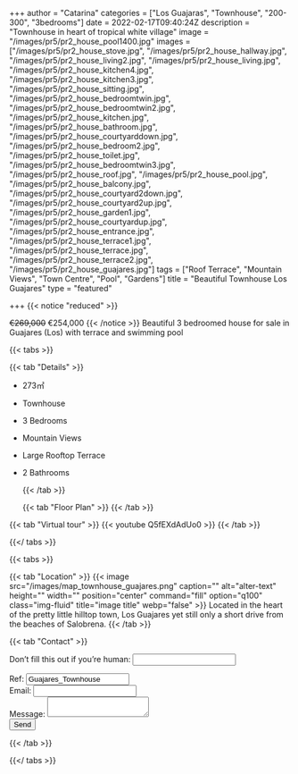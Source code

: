 +++
author = "Catarina"
categories = ["Los Guajaras", "Townhouse", "200-300", "3bedrooms"]
date = 2022-02-17T09:40:24Z
description = "Townhouse in heart of tropical white village"
image = "/images/pr5/pr2_house_pool1400.jpg"
images = ["/images/pr5/pr2_house_stove.jpg", "/images/pr5/pr2_house_hallway.jpg", "/images/pr5/pr2_house_living2.jpg", "/images/pr5/pr2_house_living.jpg", "/images/pr5/pr2_house_kitchen4.jpg", "/images/pr5/pr2_house_kitchen3.jpg", "/images/pr5/pr2_house_sitting.jpg", "/images/pr5/pr2_house_bedroomtwin.jpg", "/images/pr5/pr2_house_bedroomtwin2.jpg", "/images/pr5/pr2_house_kitchen.jpg", "/images/pr5/pr2_house_bathroom.jpg", "/images/pr5/pr2_house_courtyarddown.jpg", "/images/pr5/pr2_house_bedroom2.jpg", "/images/pr5/pr2_house_toilet.jpg", "/images/pr5/pr2_house_bedroomtwin3.jpg", "/images/pr5/pr2_house_roof.jpg", "/images/pr5/pr2_house_pool.jpg", "/images/pr5/pr2_house_balcony.jpg", "/images/pr5/pr2_house_courtyard2down.jpg", "/images/pr5/pr2_house_courtyard2up.jpg", "/images/pr5/pr2_house_garden1.jpg", "/images/pr5/pr2_house_courtyardup.jpg", "/images/pr5/pr2_house_entrance.jpg", "/images/pr5/pr2_house_terrace1.jpg", "/images/pr5/pr2_house_terrace.jpg", "/images/pr5/pr2_house_terrace2.jpg", "/images/pr5/pr2_house_guajares.jpg"]
tags = ["Roof Terrace", "Mountain Views", "Town Centre", "Pool", "Gardens"]
title = "Beautiful Townhouse Los Guajares"
type = "featured"

+++
{{< notice "reduced" >}}

<s>€269,000</s> €254,000 {{< /notice >}} Beautiful 3 bedroomed house for sale in Guajares (Los) with terrace and swimming pool
 

{{< tabs >}}

{{< tab "Details" >}}

* 273&#x33A1;
* Townhouse
* 3 Bedrooms
* Mountain Views
* Large Rooftop Terrace
* 2 Bathrooms

  {{< /tab >}}

  {{< tab "Floor Plan" >}}  {{< /tab >}}

{{< tab "Virtual tour" >}} {{< youtube Q5fEXdAdUo0 >}} {{< /tab >}}

{{</ tabs >}}

{{< tabs >}}


{{< tab "Location" >}} {{< image src="/images/map_townhouse_guajares.png" caption="" alt="alter-text" height="" width="" position="center" command="fill" option="q100" class="img-fluid" title="image title" webp="false" >}} Located in the heart of the pretty little hilltop town, Los Guajares yet still only a short drive from the beaches of Salobrena. {{< /tab >}}

{{< tab "Contact" >}} <form name="propertyContact" method="POST" netlify-honeypot="bot-field" data-netlify="true">
<div class="form-group">
<p class="d-none"><label>Don’t fill this out if you’re human: <input name="bot-field" /></label></p>
</div>
<div class="form-group">
<label>Ref: <input name="property-ref" class="form-control" value="Guajares_Townhouse" readonly/></label>
</div>
<div class="form-group">
<label>Email: <input type="text" class="form-control" name="email" /></label>
</div>
<div class="form-group">
<label>Message: </label> <textarea name="message" class="form-control"></textarea>
</div>
<button type="submit" class="btn btn-primary">Send</button>
</form> {{< /tab >}}

{{</ tabs >}}